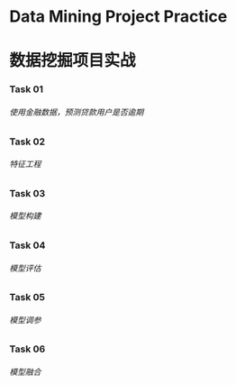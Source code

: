 # Data Mining Project Practice
# 数据挖掘项目实战
### Task 01 
###### 使用金融数据，预测贷款用户是否逾期
### Task 02
###### 特征工程
### Task 03
###### 模型构建
### Task 04
###### 模型评估
### Task 05
###### 模型调参
### Task 06
###### 模型融合
